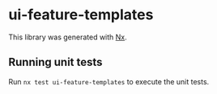 # ui-feature-templates

This library was generated with [Nx](https://nx.dev).

## Running unit tests

Run `nx test ui-feature-templates` to execute the unit tests.
